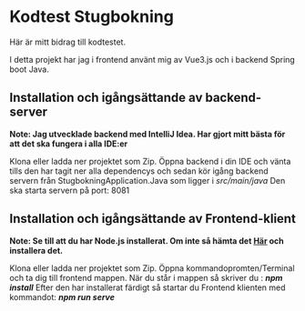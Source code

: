 # Kodtest Stugbokning

Här är mitt bidrag till kodtestet. 

I detta projekt har jag i frontend använt mig av Vue3.js och i backend Spring boot Java.

## Installation och igångsättande av backend-server
<b>Note: Jag utvecklade backend med IntelliJ Idea.
Har gjort mitt bästa för att det ska fungera i alla IDE:er</b>

Klona eller ladda ner projektet som Zip.
Öppna backend i din IDE och vänta tills den har tagit ner alla dependencys och sedan kör igång backend servern  från StugbokningApplication.Java som ligger i *src/main/java* Den ska starta servern på port: 8081

## Installation och igångsättande av Frontend-klient
<b>Note: Se till att du har Node.js installerat.
Om inte så hämta det [Här](https://nodejs.org/en)  och installera det.</b>

Klona eller ladda ner projektet som Zip.
Öppna kommandopromten/Terminal och ta dig till frontend mappen. 
När du står i mappen så skriver du : ***npm install***
Efter den har installerat färdigt så startar du Frontend klienten med kommandot: ***npm run serve***
